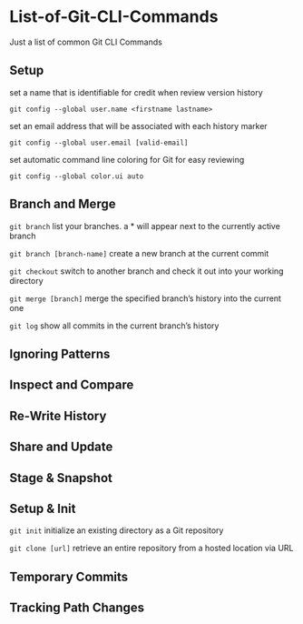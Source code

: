 # List-of-Git-CLI-Commands
Just a list of common Git CLI Commands


## Setup

set a name that is identifiable for credit when review version history

```git config --global user.name <firstname lastname>```


set an email address that will be associated with each history marker

```git config --global user.email [valid-email]```


set automatic command line coloring for Git for easy reviewing

```git config --global color.ui auto```




## Branch and Merge

```git branch```
list your branches. a * will appear next to the currently active branch


```git branch [branch-name]```
create a new branch at the current commit


```git checkout```
switch to another branch and check it out into your working directory


```git merge [branch]```
merge the specified branch’s history into the current one


```git log```
show all commits in the current branch’s history


## Ignoring Patterns


## Inspect and Compare


## Re-Write History


## Share and Update


## Stage & Snapshot


## Setup & Init

```git init```
initialize an existing directory as a Git repository


```git clone [url]```
retrieve an entire repository from a hosted location via URL


## Temporary Commits


## Tracking Path Changes



